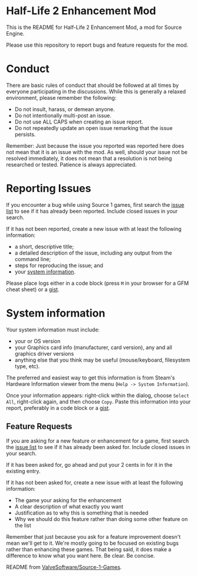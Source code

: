 # Half-Life 2 Enhancement Mod
This is the README for Half-Life 2 Enhancement Mod, a mod for Source Engine.

Please use this repository to report bugs and feature requests for the mod.

# Conduct
There are basic rules of conduct that should be followed at all times by everyone participating in the discussions.  While this is generally a relaxed environment, please remember the following:

- Do not insult, harass, or demean anyone.
- Do not intentionally multi-post an issue.
- Do not use ALL CAPS when creating an issue report.
- Do not repeatedly update an open issue remarking that the issue persists.

Remember: Just because the issue you reported was reported here does not mean that it is an issue with the mod. As well, should your issue not be resolved immediately, it does not mean that a resolution is not being researched or tested. Patience is always appreciated.


# Reporting Issues
If you encounter a bug while using Source 1 games, first search the [issue list](https://github.com/AluminumKen/hl2em/issues) to see if it has already been reported. Include closed issues in your search.

If it has not been reported, create a new issue with at least the following information:

- a short, descriptive title;
- a detailed description of the issue, including any output from the command line;
- steps for reproducing the issue; and
- your [system information](#system-information).

Please place logs either in a code block (press `M` in your browser for a GFM cheat sheet) or a [gist](https://gist.github.com).

# System information

Your system information must include:
- your or OS version
- your Graphics card info (manufacturer, card version), any and all graphics driver versions
- anything else that you think may be useful (mouse/keyboard, filesystem type, etc).

The preferred and easiest way to get this information is from Steam's Hardware Information viewer from the menu (`Help -> System Information`).

Once your information appears: right-click within the dialog, choose `Select All`, right-click again, and then choose `Copy`.
Paste this information into your report, preferably in a code block or a [gist](https://gist.github.com).

Feature Requests
-------------------

If you are asking for a new feature or enhancement for a game, first search the [issue list](https://github.com/AluminumKen/hl2em/issues) to see if it has already been asked for. Include closed issues in your search.

If it has been asked for, go ahead and put your 2 cents in for it in the existing entry.

If it has not been asked for, create a new issue with at least the following information:

 - The game your asking for the enhancement
 - A clear description of what exactly you want
 - Justification as to why this is something that is needed
 - Why we should do this feature rather than doing some other feature on the list

Remember that just because you ask for a feature improvement doesn't mean we'll get to it. We're mostly going to be focused on existing bugs rather than enhancing these games. That being said, it does make a difference to know what you want here.  Be clear. Be concise.

README from [ValveSoftware/Source-1-Games](https://github.com/ValveSoftware/Source-1-Games/blob/master/README.md).
